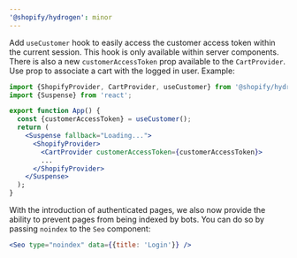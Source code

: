 ```yaml
---
'@shopify/hydrogen': minor
---
```


Add `useCustomer` hook to easily access the customer access token within the current session. This hook is only available within server components. There is also a new `customerAccessToken` prop available to the `CartProvider`. Use prop to associate a cart with the logged in user. Example:

```jsx
import {ShopifyProvider, CartProvider, useCustomer} from '@shopify/hydrogen';
import {Suspense} from 'react';

export function App() {
  const {customerAccessToken} = useCustomer();
  return (
    <Suspense fallback="Loading...">
      <ShopifyProvider>
        <CartProvider customerAccessToken={customerAccessToken}>
        ...
      </ShopifyProvider>
    </Suspense>
  );
}
```

With the introduction of authenticated pages, we also now provide the ability to prevent pages from being indexed by bots. You can do so by passing `noindex` to the `Seo` component:

```jsx
<Seo type="noindex" data={{title: 'Login'}} />
```

